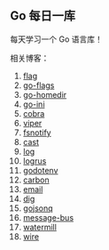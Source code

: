 ## Go 每日一库

每天学习一个 Go 语言库！

相关博客：

1. [flag](https://darjun.github.io/2020/01/10/godailylib/flag/)
2. [go-flags](https://darjun.github.io/2020/01/10/godailylib/go-flags/)
3. [go-homedir](https://darjun.github.io/2020/01/14/godailylib/go-homedir/)
4. [go-ini](https://darjun.github.io/2020/01/15/godailylib/go-ini/)
5. [cobra](https://darjun.github.io/2020/01/17/godailylib/cobra/)
6. [viper](https://darjun.github.io/2020/01/18/godailylib/viper/)
7. [fsnotify](https://darjun.github.io/2020/01/19/godailylib/fsnotify/)
8. [cast](https://darjun.github.io/2020/01/20/godailylib/cast/)
9. [log](https://darjun.github.io/2020/02/07/godailylib/log/)
10. [logrus](https://darjun.github.io/2020/02/07/godailylib/logrus/)
11. [godotenv](https://darjun.github.io/2020/02/12/godailylib/godotenv/)
12. [carbon](https://darjun.github.io/2020/02/14/godailylib/carbon/)
13. [email](https://darjun.github.io/2020/02/16/godailylib/email)
14. [dig](https://darjun.github.io/2020/02/22/godailylib/dig)
15. [gojsonq](https://darjun.github.io/2020/02/24/godailylib/gojsonq)
16. [message-bus](https://darjun.github.io/2020/02/26/godailylib/message-bus)
17. [watermill](https://darjun.github.io/2020/03/01/godailylib/watermill)
18. [wire](https://darjun.github.io/2020/03/02/godailylib/wire)